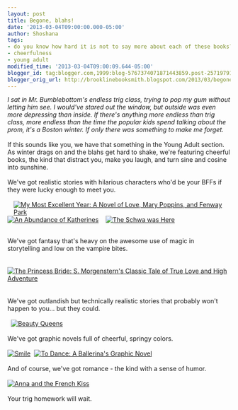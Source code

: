 ```yaml
---
layout: post
title: Begone, blahs!
date: '2013-03-04T09:00:00.000-05:00'
author: Shoshana
tags:
- do you know how hard it is not to say more about each of these books?
- cheerfulness
- young adult
modified_time: '2013-03-04T09:00:09.644-05:00'
blogger_id: tag:blogger.com,1999:blog-5767374071871443859.post-2571979132894833389
blogger_orig_url: http://brooklinebooksmith.blogspot.com/2013/03/begone-blahs.html
---
```


<em>I sat in Mr. Bumblebottom's endless trig class, trying to pop my gum without letting him see. I would've stared out the window, but outside was even more depressing than inside. If there's anything more endless than trig class, more endless than the time the popular kids spend talking about the prom, it's a Boston winter. If only there was something to make me forget.</em><br /><br />If this sounds like you, we have that something in the Young Adult section. As winter drags on and the blahs get hard to shake, we're featuring cheerful books, the kind that distract you, make you laugh, and turn sine and cosine into sunshine.<br /><br />We've got realistic stories with hilarious characters who'd be your BFFs if they were lucky enough to meet you.<br /><br /><a href="http://www.brooklinebooksmith-shop.com/book/v/9780142413432" style="margin-left: 1em; margin-right: 1em;"><img src="http://images.booksense.com/images/books/432/413/FC9780142413432.JPG" title="My Most Excellent Year: A Novel of Love, Mary Poppins, and Fenway Park" /></a><a href="http://www.brooklinebooksmith-shop.com/book/v/9780142410707"><img src="http://images.booksense.com/images/books/707/410/FC9780142410707.JPG" title="An Abundance of Katherines" /></a>&nbsp;&nbsp;<a class="thickbox initThickbox-processed" href="http://images.indiebound.com/272/472/9780064472272.jpg" jquery1362341710546="2" rel="field_image_cache_0" title="Angus, Thongs and Full-Frontal Snogging: Confessions of Georgia Nicolson"><img src="http://images.booksense.com/images/books/272/472/FC9780064472272.JPG" title="" /></a>&nbsp; <a href="http://www.brooklinebooksmith-shop.com/book/v/9780142405772"><img src="http://images.booksense.com/images/books/772/405/FC9780142405772.JPG" title="The Schwa was Here" /></a>&nbsp; <br /><div style="border-bottom: medium none; border-left: medium none; border-right: medium none; border-top: medium none;"><br /></div><div style="border-bottom: medium none; border-left: medium none; border-right: medium none; border-top: medium none;">We've got fantasy that's heavy on the&nbsp;awesome use of magic in storytelling&nbsp;and low on the vampire bites.</div><div style="border-bottom: medium none; border-left: medium none; border-right: medium none; border-top: medium none;"><br /></div><div class="abaproduct-image">&nbsp;<a href="http://www.brooklinebooksmith-shop.com/book/v/9780756987909"><img src="http://images.booksense.com/images/books/909/987/FC9780756987909.JPG" title="The Princess Bride: S. Morgenstern's Classic Tale of True Love and High Adventure" /></a>&nbsp;&nbsp;<a class="thickbox initThickbox-processed" href="http://images.indiebound.com/077/610/9781620610077.jpg" jquery1362342119015="2" rel="field_image_cache_0" title="Obsidian"><img src="http://images.booksense.com/images/books/077/610/FC9781620610077.JPG" title="" /></a>&nbsp;&nbsp;<a class="thickbox initThickbox-processed" href="http://images.indiebound.com/141/006/9780062006141.jpg" jquery1362342185312="2" rel="field_image_cache_0" title="For Darkness Shows the Stars"><img src="http://images.booksense.com/images/books/141/006/FC9780062006141.JPG" title="" /></a> </div><div class="abaproduct-image">&nbsp;</div><div class="abaproduct-image">We've got outlandish but technically realistic stories that probably won't happen to you... but they could.</div><div class="abaproduct-image">&nbsp;</div><div class="abaproduct-image"><a class="thickbox initThickbox-processed" href="http://images.indiebound.com/939/479/9780061479939.jpg" jquery1362342276843="2" rel="field_image_cache_0" title="The Princess Diaries"><img src="http://images.booksense.com/images/books/939/479/FC9780061479939.JPG" title="" /></a>&nbsp;&nbsp;<a href="http://www.brooklinebooksmith-shop.com/book/v/9780439895989"><img src="http://images.booksense.com/images/books/989/895/FC9780439895989.JPG" title="Beauty Queens" /></a> </div><div class="abaproduct-image">&nbsp;</div><div class="abaproduct-image">We've got graphic novels full of cheerful, springy colors.</div><div class="abaproduct-image">&nbsp;</div><div class="abaproduct-image"><a href="http://www.brooklinebooksmith-shop.com/book/v/9780545132060"><img src="http://images.booksense.com/images/books/060/132/FC9780545132060.JPG" title="Smile" /></a>&nbsp; <a href="http://www.brooklinebooksmith-shop.com/book/v/9781416926870"><img src="http://images.booksense.com/images/books/870/926/FC9781416926870.JPG" title="To Dance: A Ballerina's Graphic Novel" /></a> </div><div class="abaproduct-image">&nbsp;</div><div class="abaproduct-image">And of course, we've got romance - the kind with a sense of humor.</div><div class="abaproduct-image">&nbsp;</div><div class="abaproduct-image"><a href="http://www.brooklinebooksmith-shop.com/book/v/9780142419403"><img src="http://images.booksense.com/images/books/403/419/FC9780142419403.JPG" title="Anna and the French Kiss" /></a>&nbsp; <a class="thickbox initThickbox-processed" href="http://images.indiebound.com/439/541/9780060541439.jpg" jquery1362342471375="2" rel="field_image_cache_0" title="13 Little Blue Envelopes"><img src="http://images.booksense.com/images/books/439/541/FC9780060541439.JPG" title="" /></a>&nbsp; <a class="thickbox initThickbox-processed" href="http://images.indiebound.com/994/832/9780375832994.jpg" jquery1362342620921="2" rel="field_image_cache_0" title="Boy Meets Boy"><img src="http://images.booksense.com/images/books/994/832/FC9780375832994.JPG" title="" /></a> </div><div class="abaproduct-image">&nbsp;</div><div class="abaproduct-image">Your trig homework will wait.</div>